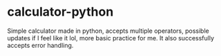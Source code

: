 # calculator-python
Simple calculator made in python, accepts multiple operators, possible updates if I feel like it lol, more basic practice for me. It also successfully accepts error handling.
